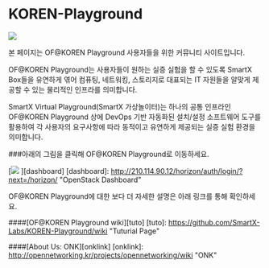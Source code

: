 
# KOREN-Playground

![](https://raw.githubusercontent.com/SmartX-Labs/KOREN-Playground/master/images/main.png)

본 페이지는 OF@KOREN Playground 사용자들을 위한 커뮤니티 사이트입니다.

OF@KOREN Playground는 사용자들이 원하는 실증 실험을 할 수 있도록 SmartX Box들을 유연하게 엮어 컴퓨팅, 네트워킹, 스토리지로 대표되는 IT 자원들을 알맞게 제공할 수 있는 물리적인 인프라를 의미합니다. 

SmartX Virtual Playground(SmartX 가상놀이터)는 하나의 공통 인프라인 OF@KOREN Playground 상에 DevOps 기반 자동화된 설치/설정 소프트웨어 도구를 활용하여 각 사용자의 요구사항에 따라 동적이고 유연하게 제공되는 실증 실험 환경을 의미합니다. 

###아래의 그림을 클릭해 OF@KOREN Playground로 이동하세요.

[![](https://raw.githubusercontent.com/SmartX-Labs/KOREN-Playground/master/images/entrance.png)
][dashboard]
[dashboard]: http://210.114.90.12/horizon/auth/login/?next=/horizon/ "OpenStack Dashboard"


OF@KOREN Playground에 대한 보다 더 자세한 설명은 아래 링크를 통해 확인하세요.

####[OF@KOREN Playground wiki][tuto]
[tuto]: https://github.com/SmartX-Labs/KOREN-Playground/wiki "Tuturial Page"

####[About Us: ONK][onklink]
[onklink]: http://opennetworking.kr/projects/opennetworking/wiki "ONK"
